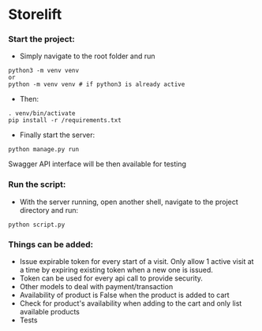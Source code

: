 # Storelift

### Start the project:

- Simply navigate to the root folder and run
```shell
python3 -m venv venv
or
python -m venv venv # if python3 is already active
```
- Then:
```shell
. venv/bin/activate
pip install -r /requirements.txt
```

- Finally start the server:
```shell
python manage.py run
```

Swagger API interface will be then available for testing

### Run the script:

- With the server running, open another shell, navigate to the project directory and run:
```shell
python script.py
```

### Things can be added:
- Issue expirable token for every start of a visit. Only allow 1 active visit at a time by expiring existing token when a new one is issued.
- Token can be used for every api call to provide security.
- Other models to deal with payment/transaction
- Availability of product is False when the product is added to cart
- Check for product's availability when adding to the cart and only list available products
- Tests
